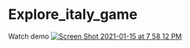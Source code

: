 # Explore_italy_game

Watch demo
[![Screen Shot 2021-01-15 at 7 58 12 PM](https://user-images.githubusercontent.com/24842890/104762882-c5695b00-576d-11eb-92a9-dcf608ee74f5.png)](https://youtu.be/6jBofmP-m0k)
